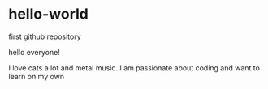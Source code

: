 # hello-world
first github repository

hello everyone!

I love cats a lot and metal music. I am passionate about coding and want to learn on my own
